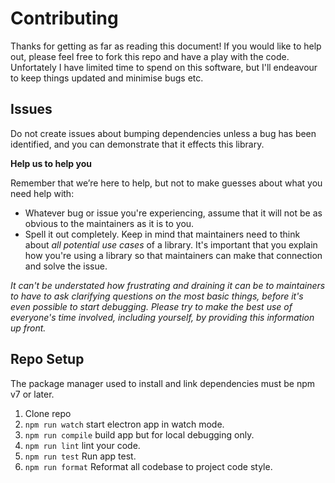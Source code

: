 # Contributing

Thanks for getting as far as reading this document! If you would like to help out, please feel free to fork this repo and have a play with the code. 
Unfortately I have limited time to spend on this software, but I'll endeavour to keep things updated and minimise bugs etc. 

## Issues

Do not create issues about bumping dependencies unless a bug has been identified, and you can demonstrate that it
effects this library.

**Help us to help you**

Remember that we’re here to help, but not to make guesses about what you need help with:

- Whatever bug or issue you're experiencing, assume that it will not be as obvious to the maintainers as it is to you.
- Spell it out completely. Keep in mind that maintainers need to think about _all potential use cases_ of a library.
  It's important that you explain how you're using a library so that maintainers can make that connection and solve the
  issue.

_It can't be understated how frustrating and draining it can be to maintainers to have to ask clarifying questions on
the most basic things, before it's even possible to start debugging. Please try to make the best use of everyone's time
involved, including yourself, by providing this information up front._

## Repo Setup

The package manager used to install and link dependencies must be npm v7 or later.

1. Clone repo
1. `npm run watch` start electron app in watch mode.
1. `npm run compile` build app but for local debugging only.
1. `npm run lint` lint your code.
1. `npm run test` Run app test.
1. `npm run format` Reformat all codebase to project code style.
